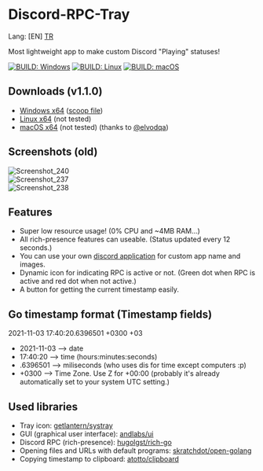# Discord-RPC-Tray

Lang: [EN] [TR](/README_TR.md)

Most lightweight app to make custom Discord "Playing" statuses!  
  
[![BUILD: Windows](https://github.com/omerakgoz34/Discord-RPC-Tray/actions/workflows/build-windows.yml/badge.svg)](https://github.com/omerakgoz34/Discord-RPC-Tray/actions/workflows/build-windows.yml)
[![BUILD: Linux](https://github.com/omerakgoz34/Discord-RPC-Tray/actions/workflows/build-linux.yml/badge.svg)](https://github.com/omerakgoz34/Discord-RPC-Tray/actions/workflows/build-linux.yml)
[![BUILD: macOS](https://github.com/omerakgoz34/Discord-RPC-Tray/actions/workflows/build-macos.yml/badge.svg)](https://github.com/omerakgoz34/Discord-RPC-Tray/actions/workflows/build-macos.yml)  

## Downloads (v1.1.0)

* [Windows x64](https://github.com/omerakgoz34/Discord-RPC-Tray/releases/download/v1.1.0/Discord-RPC-Tray_v1.1.0_win64.zip) ([scoop file](https://github.com/omerakgoz34/Discord-RPC-Tray/blob/cc2e6e6a68c8906311bb091a61842fa71811373e/discord-rpc-tray.json))
* [Linux x64](https://github.com/omerakgoz34/Discord-RPC-Tray/releases/download/v1.1.0/Discord-RPC-Tray_v1.1.0_linux64.zip) (not tested)
* [macOS x64](https://github.com/omerakgoz34/Discord-RPC-Tray/releases/download/v1.1.0/Discord-RPC-Tray_v1.1.0_macos64.app.zip) (not tested) (thanks to [@elvodqa](https://github.com/elvodqa))

## Screenshots (old)

![Screenshot_240](https://user-images.githubusercontent.com/49201485/120932531-e7ed1800-c6fe-11eb-9d3b-dd016403f6df.png)  
![Screenshot_237](https://user-images.githubusercontent.com/49201485/120929660-8757de00-c6f2-11eb-87b8-74cbab6ecb02.png)  
![Screenshot_238](https://user-images.githubusercontent.com/49201485/120929803-2b418980-c6f3-11eb-8fd2-7598656fe9ec.png)  

## Features

* Super low resource usage! (0% CPU and ~4MB RAM...)
* All rich-presence features can useable. (Status updated every 12 seconds.)
* You can use your own [discord application](https://discord.com/developers/applications) for custom app name and images.
* Dynamic icon for indicating RPC is active or not. (Green dot when RPC is active and red dot when not active.)
* A button for getting the current timestamp easily.

## Go timestamp format (Timestamp fields)

2021-11-03 17:40:20.6396501 +0300 +03  

* 2021-11-03 --> date
* 17:40:20 --> time (hours:minutes:seconds)
* .6396501 --> miliseconds (who uses dis for time except computers :p)
* +0300 --> Time Zone. Use Z for +00:00 (probably it's already automatically set to your system UTC setting.)

## Used libraries

* Tray icon: [getlantern/systray](https://github.com/getlantern/systray)
* GUI (graphical user interface): [andlabs/ui](https://github.com/github.com/andlabs/ui)
* Discord RPC (rich-presence): [hugolgst/rich-go](https://github.com/hugolgst/rich-go)
* Opening files and URLs with default programs: [skratchdot/open-golang](https://github.com/skratchdot/open-golang)
* Copying timestamp to clipboard: [atotto/clipboard](https://github.com/atotto/clipboard)
